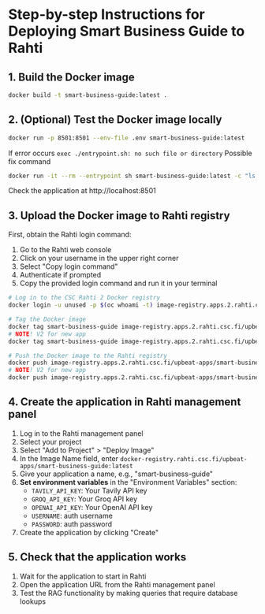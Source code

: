 # Step-by-step Instructions for Deploying Smart Business Guide to Rahti

## 1. Build the Docker image

```bash
docker build -t smart-business-guide:latest .
```

## 2. (Optional) Test the Docker image locally

```bash
docker run -p 8501:8501 --env-file .env smart-business-guide:latest
```

If error occurs `exec ./entrypoint.sh: no such file or directory`
Possible fix command

```bash
docker run -it --rm --entrypoint sh smart-business-guide:latest -c "ls -la /app/"
```

Check the application at http://localhost:8501

## 3. Upload the Docker image to Rahti registry

First, obtain the Rahti login command:

1. Go to the Rahti web console
2. Click on your username in the upper right corner
3. Select "Copy login command"
4. Authenticate if prompted
5. Copy the provided login command and run it in your terminal

```bash
# Log in to the CSC Rahti 2 Docker registry
docker login -u unused -p $(oc whoami -t) image-registry.apps.2.rahti.csc.fi

# Tag the Docker image
docker tag smart-business-guide image-registry.apps.2.rahti.csc.fi/upbeat-apps/smart-business-guide:latest
# NOTE! V2 for new app
docker tag smart-business-guide image-registry.apps.2.rahti.csc.fi/upbeat-apps/smart-business-guide:v2

# Push the Docker image to the Rahti registry
docker push image-registry.apps.2.rahti.csc.fi/upbeat-apps/smart-business-guide:latest
# NOTE! V2 for new app
docker push image-registry.apps.2.rahti.csc.fi/upbeat-apps/smart-business-guide:v2
```

## 4. Create the application in Rahti management panel

1. Log in to the Rahti management panel
2. Select your project
3. Select "Add to Project" > "Deploy Image"
4. In the Image Name field, enter `docker-registry.rahti.csc.fi/upbeat-apps/smart-business-guide:latest`
5. Give your application a name, e.g., "smart-business-guide"
6. **Set environment variables** in the "Environment Variables" section:
   - `TAVILY_API_KEY`: Your Tavily API key
   - `GROQ_API_KEY`: Your Groq API key
   - `OPENAI_API_KEY`: Your OpenAI API key
   - `USERNAME`: auth username
   - `PASSWORD`: auth password
7. Create the application by clicking "Create"

## 5. Check that the application works

1. Wait for the application to start in Rahti
2. Open the application URL from the Rahti management panel
3. Test the RAG functionality by making queries that require database lookups
